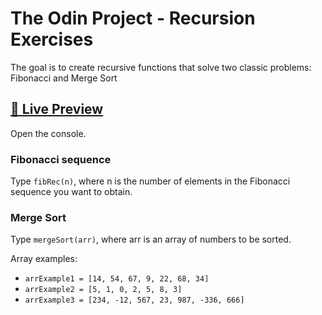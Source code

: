 # The Odin Project - Recursion Exercises

The goal is to create recursive functions that solve two classic problems: Fibonacci and Merge Sort

## [🔗 Live Preview](http://cd-javier.github.io/top-recursion)

Open the console.

### Fibonacci sequence
Type `fibRec(n)`, where n is the number of elements in the Fibonacci sequence you want to obtain.

### Merge Sort
Type `mergeSort(arr)`, where arr is an array of numbers to be sorted.

Array examples:
- `arrExample1 = [14, 54, 67, 9, 22, 68, 34]`
- `arrExample2 = [5, 1, 0, 2, 5, 8, 3]`
- `arrExample3 = [234, -12, 567, 23, 987, -336, 666]`